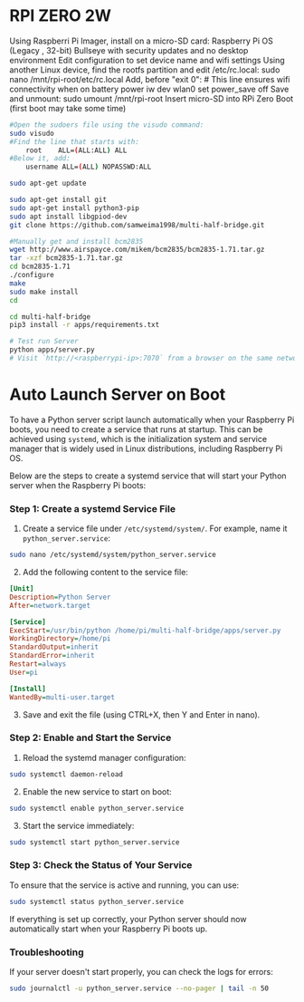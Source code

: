 # RPI ZERO 2W

Using Raspberri Pi Imager, install on a micro-SD card: 
    Raspberry Pi OS (Legacy , 32-bit) Bullseye with security updates and no desktop environment
    Edit configuration to set device name and wifi settings
Using another Linux device, find the rootfs partition and edit /etc/rc.local:
    sudo nano /mnt/rpi-root/etc/rc.local
Add, before "exit 0":
    # This line ensures wifi connectivity when on battery power
    iw dev wlan0 set power_save off
Save and unmount:
    sudo umount /mnt/rpi-root
Insert micro-SD into RPi Zero
Boot (first boot may take some time)

```sh
#Open the sudoers file using the visudo command:
sudo visudo
#Find the line that starts with: 
    root    ALL=(ALL:ALL) ALL
#Below it, add:
    username ALL=(ALL) NOPASSWD:ALL

sudo apt-get update

sudo apt-get install git
sudo apt-get install python3-pip
sudo apt install libgpiod-dev
git clone https://github.com/samweima1998/multi-half-bridge.git

#Manually get and install bcm2835
wget http://www.airspayce.com/mikem/bcm2835/bcm2835-1.71.tar.gz
tar -xzf bcm2835-1.71.tar.gz
cd bcm2835-1.71
./configure
make
sudo make install
cd

cd multi-half-bridge
pip3 install -r apps/requirements.txt

# Test run Server
python apps/server.py
# Visit `http://<raspberrypi-ip>:7070` from a browser on the same network and check if it displays the web page
```
# Auto Launch Server on Boot

To have a Python server script launch automatically when your Raspberry Pi boots, you need to create a service that runs at startup. This can be achieved using `systemd`, which is the initialization system and service manager that is widely used in Linux distributions, including Raspberry Pi OS.

Below are the steps to create a systemd service that will start your Python server when the Raspberry Pi boots:

### Step 1: Create a systemd Service File

1. Create a service file under `/etc/systemd/system/`. For example, name it `python_server.service`:
```bash
sudo nano /etc/systemd/system/python_server.service
```

2. Add the following content to the service file:
```ini
[Unit]
Description=Python Server
After=network.target

[Service]
ExecStart=/usr/bin/python /home/pi/multi-half-bridge/apps/server.py
WorkingDirectory=/home/pi
StandardOutput=inherit
StandardError=inherit
Restart=always
User=pi

[Install]
WantedBy=multi-user.target
```

3. Save and exit the file (using CTRL+X, then Y and Enter in nano).

### Step 2: Enable and Start the Service

1. Reload the systemd manager configuration:
```bash
sudo systemctl daemon-reload
```

2. Enable the new service to start on boot:
```bash
sudo systemctl enable python_server.service
```

3. Start the service immediately:
```bash
sudo systemctl start python_server.service
```

### Step 3: Check the Status of Your Service

To ensure that the service is active and running, you can use:
```bash
sudo systemctl status python_server.service
```

If everything is set up correctly, your Python server should now automatically start when your Raspberry Pi boots up.

### Troubleshooting

If your server doesn't start properly, you can check the logs for errors:
```bash
sudo journalctl -u python_server.service --no-pager | tail -n 50

```

